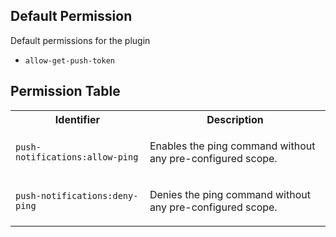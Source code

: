 ## Default Permission

Default permissions for the plugin

- `allow-get-push-token`

## Permission Table

<table>
<tr>
<th>Identifier</th>
<th>Description</th>
</tr>


<tr>
<td>

`push-notifications:allow-ping`

</td>
<td>

Enables the ping command without any pre-configured scope.

</td>
</tr>

<tr>
<td>

`push-notifications:deny-ping`

</td>
<td>

Denies the ping command without any pre-configured scope.

</td>
</tr>
</table>

